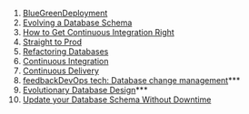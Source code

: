 1. [BlueGreenDeployment](https://martinfowler.com/bliki/BlueGreenDeployment.html)
2. [Evolving a Database Schema](https://betterprogramming.pub/evolving-a-database-schema-10b7f4094d14)
3. [How to Get Continuous Integration Right](https://medium.com/@nicolopigna/how-to-get-continuous-integration-right-77bda4bc0d1f)
4. [Straight to Prod](https://betterprogramming.pub/straight-to-prod-ca12205841fc)
5. [Refactoring Databases](https://martinfowler.com/books/refactoringDatabases.html)
6. [Continuous Integration](https://martinfowler.com/articles/continuousIntegration.html)
7. [Continuous Delivery](https://martinfowler.com/books/continuousDelivery.html)
8. [feedbackDevOps tech: Database change management](https://cloud.google.com/architecture/devops/devops-tech-database-change-management)***
9. [Evolutionary Database Design](https://www.martinfowler.com/articles/evodb.html)***
10. [Update your Database Schema Without Downtime](https://thorben-janssen.com/update-database-schema-without-downtime/)
